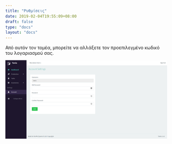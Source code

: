```yaml
---
title: "Ρυθμίσεις"
date: 2019-02-04T19:55:09+08:00
draft: false
type: "docs"
layout: "docs"
---
```


Από αυτόν τον τομέα, μπορείτε να αλλάξετε τον προεπιλεγμένο κωδικό του λογαριασμού σας.

![Account](/docs/account.PNG)
